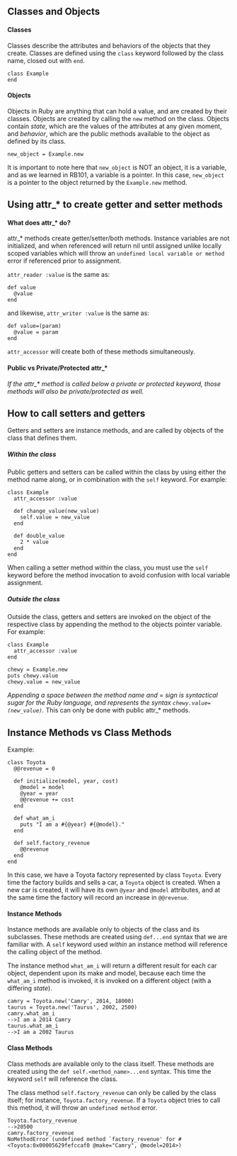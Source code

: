 ## Classes and Objects
#### Classes
Classes describe the attributes and behaviors of the objects that they create.
  Classes are defined using the `class` keyword followed by the class name, closed out with `end`.

  ```
  class Example
  end
  ```

#### Objects
Objects in Ruby are anything that can hold a value, and are created by their classes. Objects are created by calling the `new` method on the class.  Objects contain *state*, which are the values of the attributes at any given moment, and *behavior*, which are the public methods available to the object as defined by its class.

`new_object = Example.new`

It is important to note here that `new_object` is NOT an object, it is a variable, and as we learned in RB101, a variable is a pointer.  In this case, `new_object` is a pointer to the object returned by the `Example.new` method.

## Using attr_* to create getter and setter methods
#### What does attr_* do?

attr_* methods create getter/setter/both methods.  Instance variables are not initialized, and when referenced will return nil until assigned unlike locally scoped variables which will throw an `undefined local variable or method` error if referenced prior to assignment.  

`attr_reader :value` is the same as: 

```
def value
  @value
end
```

and likewise, `attr_writer :value` is the same as:

```
def value=(param)
  @value = param
end
```

`attr_accessor` will create both of these methods simultaneously.  

#### Public vs Private/Protected attr_*
*If the attr_\* method is called below a private or protected keyword, those methods will also be private/protected as well.*

## How to call setters and getters
Getters and setters are instance methods, and are called by objects of the class that defines them.  
##### Within the class
Public getters and setters can be called within the class by using either the method name along, or in combination with the `self` keyword.  For example:

```
class Example
  attr_accessor :value

  def change_value(new_value)
    self.value = new_value
  end

  def double_value
    2 * value
  end
end
```

When calling a setter method within the class, you must use the `self` keyword before the method invocation to avoid confusion with local variable assignment.

##### Outside the class
Outside the class, getters and setters are invoked on the object of the respective class by appending the method to the objects pointer variable.  For example:

```
class Example
  attr_accessor :value
end

chewy = Example.new
puts chewy.value
chewy.value = new_value
```

*Appending a space between the method name and = sign is syntactical sugar for the Ruby language, and represents the syntax `chewy.value=(new_value)`.*  This can only be done with public attr_* methods.

## Instance Methods vs Class Methods
Example:
```
class Toyota
  @@revenue = 0

  def initialize(model, year, cost)
    @model = model
    @year = year
    @@revenue += cost
  end

  def what_am_i
    puts "I am a #{@year} #{@model}."
  end

  def self.factory_revenue
    @@revenue
  end
end
```

In this case, we have a Toyota factory represented by class `Toyota`.  Every time the factory builds and sells a car, a `Toyota` object is created.  When a new car is created, it will have its own `@year` and `@model` attributes, and at the same time the factory will record an increase in `@@revenue`.
#### Instance Methods
Instance methods are available only to objects of the class and its subclasses.  These methods are created using `def...end` syntax that we are familiar with.  A `self` keyword used *within* an instance method will reference the calling object of the method.

The instance method `what_am_i` will return a different result for each car object, dependent upon its make and model, because each time the `what_am_i` method is invoked, it is invoked on a different object (with a differing *state*).
```
camry = Toyota.new('Camry', 2014, 18000)
taurus = Toyota.new('Taurus', 2002, 2500)
camry.what_am_i
-->I am a 2014 Camry
taurus.what_am_i
-->I am a 2002 Taurus
```

#### Class Methods
Class methods are available only to the class itself.  These methods are created using the `def self.<method_name>...end` syntax.  This time the keyword `self` will reference the class.

The class method `self.factory_revenue` can only be called by the class itself; for instance, `Toyota.factory_revenue`.  If a `Toyota` object tries to call this method, it will throw an `undefined method` error.

```
Toyota.factory_revenue
-->20500
camry.factory_revenue
NoMethodError (undefined method `factory_revenue' for #<Toyota:0x00005629fefccaf0 @make="Camry", @model=2014>)
```
